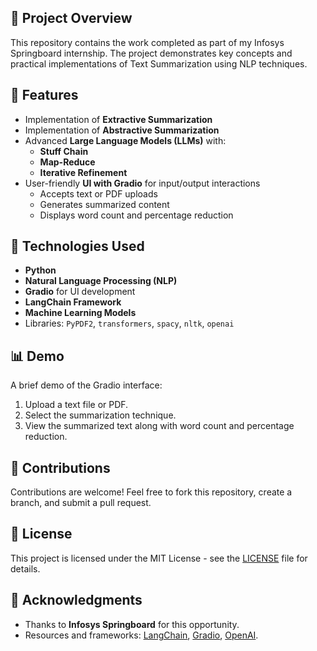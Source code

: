 ## 📜 Project Overview  
This repository contains the work completed as part of my Infosys Springboard internship. The project demonstrates key concepts and practical implementations of Text Summarization using NLP techniques.  

## 🚀 Features  
- Implementation of **Extractive Summarization**  
- Implementation of **Abstractive Summarization**  
- Advanced **Large Language Models (LLMs)** with:  
  - **Stuff Chain**  
  - **Map-Reduce**  
  - **Iterative Refinement**  
- User-friendly **UI with Gradio** for input/output interactions  
  - Accepts text or PDF uploads  
  - Generates summarized content  
  - Displays word count and percentage reduction  

## 🔧 Technologies Used  
- **Python**  
- **Natural Language Processing (NLP)**  
- **Gradio** for UI development  
- **LangChain Framework**  
- **Machine Learning Models**  
- Libraries: `PyPDF2`, `transformers`, `spacy`, `nltk`, `openai`  


## 📊 Demo  
A brief demo of the Gradio interface:  
1. Upload a text file or PDF.  
2. Select the summarization technique.  
3. View the summarized text along with word count and percentage reduction.  


## 🤝 Contributions  
Contributions are welcome! Feel free to fork this repository, create a branch, and submit a pull request.  

## 📝 License  
This project is licensed under the MIT License - see the [LICENSE](./LICENSE) file for details.  

## 🙌 Acknowledgments  
- Thanks to **Infosys Springboard** for this opportunity.  
- Resources and frameworks: [LangChain](https://langchain.com), [Gradio](https://gradio.app), [OpenAI](https://openai.com).  
